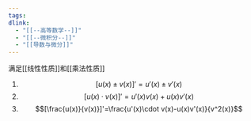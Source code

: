```yaml
---
tags: 
dlink:
  - "[[--高等数学--]]"
  - "[[--微积分--]]"
  - "[[导数与微分]]"
---
```

满足[[线性性质]]和[[乘法性质]]

1. $$[u(x)\pm v(x)]' = u'(x)\pm v'(x)$$
2. $$[u(x)\cdot v(x)]'=u'(x)v(x)+u(x)v'(x) $$
3. $$[\frac{u(x)}{v(x)}]'=\frac{u'(x)\cdot v(x)-u(x)v'(x)}{v^2(x)}$$
